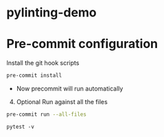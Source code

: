 # pylinting-demo

# Pre-commit configuration

Install the git hook scripts
```bash
pre-commit install
```
- Now precommit will run automatically

4. Optional Run against all the files
```bash
pre-commit run --all-files
```

```
pytest -v
```
